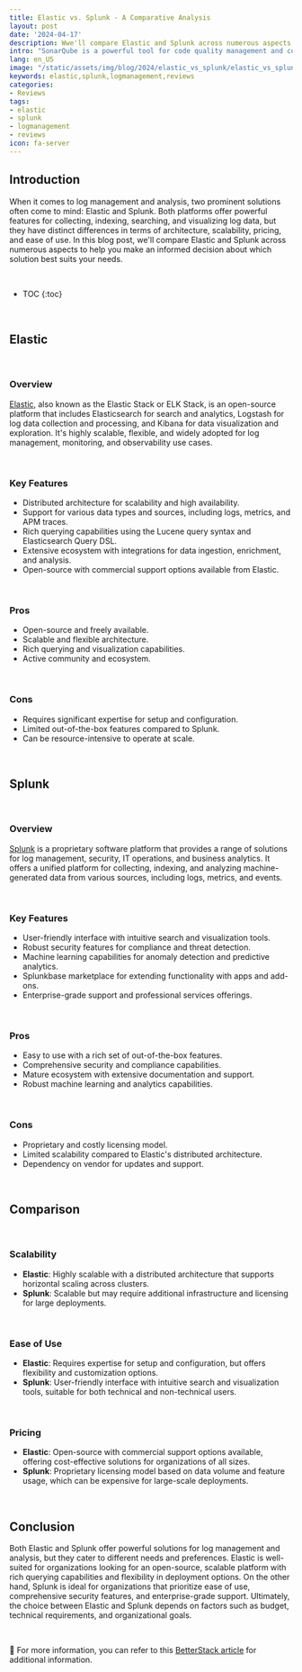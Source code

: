 ```yaml
---
title: Elastic vs. Splunk - A Comparative Analysis
layout: post
date: '2024-04-17'
description: Wwe'll compare Elastic and Splunk across numerous aspects to help you make an informed decision about which solution best suits your needs.
intro: "SonarQube is a powerful tool for code quality management and continuous inspection, offering a range of features to help development teams build better software."
lang: en_US
image: "/static/assets/img/blog/2024/elastic_vs_splunk/elastic_vs_splunk.png"
keywords: elastic,splunk,logmanagement,reviews
categories:
- Reviews
tags:
- elastic
- splunk
- logmanagement
- reviews
icon: fa-server
---
```


## Introduction

When it comes to log management and analysis, two prominent solutions often come to mind: Elastic and Splunk. Both platforms offer powerful features for collecting, indexing, searching, and visualizing log data, but they have distinct differences in terms of architecture, scalability, pricing, and ease of use. In this blog post, we'll compare Elastic and Splunk across numerous aspects to help you make an informed decision about which solution best suits your needs.

<br>

* TOC 
{:toc}

<br>

## Elastic

<br>

### Overview
[Elastic](https://www.elastic.co), also known as the Elastic Stack or ELK Stack, is an open-source platform that includes Elasticsearch for search and analytics, Logstash for log data collection and processing, and Kibana for data visualization and exploration. It's highly scalable, flexible, and widely adopted for log management, monitoring, and observability use cases.

<br>

### Key Features
- Distributed architecture for scalability and high availability.
- Support for various data types and sources, including logs, metrics, and APM traces.
- Rich querying capabilities using the Lucene query syntax and Elasticsearch Query DSL.
- Extensive ecosystem with integrations for data ingestion, enrichment, and analysis.
- Open-source with commercial support options available from Elastic.

<br>

### Pros
- Open-source and freely available.
- Scalable and flexible architecture.
- Rich querying and visualization capabilities.
- Active community and ecosystem.

<br>

### Cons
- Requires significant expertise for setup and configuration.
- Limited out-of-the-box features compared to Splunk.
- Can be resource-intensive to operate at scale.

<br>

## Splunk

<br>

### Overview
[Splunk](https://docs.splunk.com/Documentation) is a proprietary software platform that provides a range of solutions for log management, security, IT operations, and business analytics. It offers a unified platform for collecting, indexing, and analyzing machine-generated data from various sources, including logs, metrics, and events.

<br>

### Key Features
- User-friendly interface with intuitive search and visualization tools.
- Robust security features for compliance and threat detection.
- Machine learning capabilities for anomaly detection and predictive analytics.
- Splunkbase marketplace for extending functionality with apps and add-ons.
- Enterprise-grade support and professional services offerings.

<br>

### Pros
- Easy to use with a rich set of out-of-the-box features.
- Comprehensive security and compliance capabilities.
- Mature ecosystem with extensive documentation and support.
- Robust machine learning and analytics capabilities.

<br>

### Cons
- Proprietary and costly licensing model.
- Limited scalability compared to Elastic's distributed architecture.
- Dependency on vendor for updates and support.

<br>

## Comparison

<br>

### Scalability
- **Elastic**: Highly scalable with a distributed architecture that supports horizontal scaling across clusters.
- **Splunk**: Scalable but may require additional infrastructure and licensing for large deployments.

<br>

### Ease of Use
- **Elastic**: Requires expertise for setup and configuration, but offers flexibility and customization options.
- **Splunk**: User-friendly interface with intuitive search and visualization tools, suitable for both technical and non-technical users.

<br>

### Pricing
- **Elastic**: Open-source with commercial support options available, offering cost-effective solutions for organizations of all sizes.
- **Splunk**: Proprietary licensing model based on data volume and feature usage, which can be expensive for large-scale deployments.

<br>

## Conclusion

Both Elastic and Splunk offer powerful solutions for log management and analysis, but they cater to different needs and preferences. Elastic is well-suited for organizations looking for an open-source, scalable platform with rich querying capabilities and flexibility in deployment options. On the other hand, Splunk is ideal for organizations that prioritize ease of use, comprehensive security features, and enterprise-grade support. Ultimately, the choice between Elastic and Splunk depends on factors such as budget, technical requirements, and organizational goals.

<br>

📝 For more information, you can refer to this [BetterStack article](https://betterstack.com/community/comparisons/splunk-vs-elastic-stack-elk/) for additional information.
